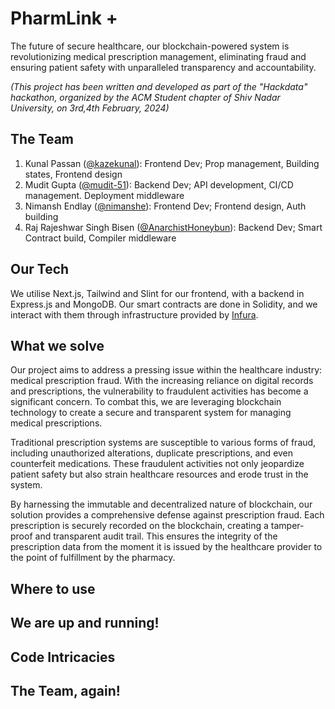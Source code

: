 # PharmLink +
The future of secure healthcare, our blockchain-powered system is revolutionizing medical prescription management, eliminating fraud and ensuring patient safety with unparalleled transparency and accountability.

<i>(This project has been written and developed as part of the "Hackdata" hackathon, organized by the ACM Student chapter of Shiv Nadar University, on 3rd,4th February, 2024)</i>

## The Team
1. Kunal Passan ([@kazekunal](https://github.com/kazekunal)): 
   Frontend Dev; Prop management, Building states, Frontend design
2. Mudit Gupta ([@mudit-51](https://github.com/mudit-51)): 
   Backend Dev; API development, CI/CD management. Deployment middleware
3. Nimansh Endlay ([@nimanshe](https://github.com/nimanshe)): 
   Frontend Dev; Frontend design, Auth building
4. Raj Rajeshwar Singh Bisen ([@AnarchistHoneybun](https://github.com/AnarchistHoneybun)): 
   Backend Dev; Smart Contract build, Compiler middleware

## Our Tech
We utilise Next.js, Tailwind and Slint for our frontend, with a backend in Express.js and MongoDB. Our smart contracts are done in Solidity, and we interact with them through infrastructure provided by [Infura](https://docs.infura.io/getting-started).

## What we solve
Our project aims to address a pressing issue within the healthcare industry: medical prescription fraud. With the increasing reliance on digital records and prescriptions, the vulnerability to fraudulent activities has become a significant concern. To combat this, we are leveraging blockchain technology to create a secure and transparent system for managing medical prescriptions.

Traditional prescription systems are susceptible to various forms of fraud, including unauthorized alterations, duplicate prescriptions, and even counterfeit medications. These fraudulent activities not only jeopardize patient safety but also strain healthcare resources and erode trust in the system.

By harnessing the immutable and decentralized nature of blockchain, our solution provides a comprehensive defense against prescription fraud. Each prescription is securely recorded on the blockchain, creating a tamper-proof and transparent audit trail. This ensures the integrity of the prescription data from the moment it is issued by the healthcare provider to the point of fulfillment by the pharmacy.

## Where to use

## We are up and running!

## Code Intricacies

## The Team, again!
